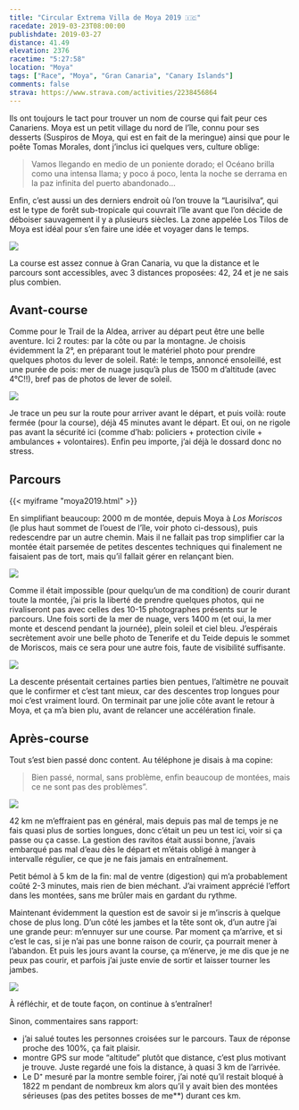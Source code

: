 ```yaml
---
title: "Circular Extrema Villa de Moya 2019 🇮🇨"
racedate: 2019-03-23T08:00:00
publishdate: 2019-03-27
distance: 41.49
elevation: 2376
racetime: "5:27:58"
location: "Moya"
tags: ["Race", "Moya", "Gran Canaria", "Canary Islands"]
comments: false
strava: https://www.strava.com/activities/2238456864
---
```


Ils ont toujours le tact pour trouver un nom de course qui fait peur ces Canariens.
Moya est un petit village du nord de l’île, connu pour ses desserts (Suspiros de Moya, qui est en fait de la meringue) ainsi que pour le poête Tomas Morales, dont j’inclus ici quelques vers, culture oblige:

> Vamos llegando en medio de un poniente dorado;
> el Océano brilla como una intensa llama;
> y poco á poco, lenta la noche se derrama
> en la paz infinita del puerto abandonado…

Enfin, c’est aussi un des derniers endroit où l’on trouve la “Laurisilva“, qui est le type de forêt sub-tropicale qui couvrait l’île avant que l’on décide de déboiser sauvagement il y a plusieurs siècles. La zone appelée Los Tilos de Moya est idéal pour s’en faire une idée et voyager dans le temps.

![](./images/moya01.jpg)

La course est assez connue à Gran Canaria, vu que la distance et le parcours sont accessibles, avec 3 distances proposées: 42, 24 et je ne sais plus combien.

## Avant-course

Comme pour le Trail de la Aldea, arriver au départ peut être une belle aventure. Ici 2 routes: par la côte ou par la montagne. Je choisis évidemment la 2°, en préparant tout le matériel photo pour prendre quelques photos du lever de soleil. Raté: le temps, annoncé ensoleillé, est une purée de pois: mer de nuage jusqu’à plus de 1500 m d’altitude (avec 4°C!!), bref pas de photos de lever de soleil.

![](./images/moya02.jpg)

Je trace un peu sur la route pour arriver avant le départ, et puis voilà: route fermée (pour la course), déjà 45 minutes avant le départ. Et oui, on ne rigole pas avant la sécurité ici (comme d’hab: policiers + protection civile + ambulances + volontaires). Enfin peu importe, j’ai déjà le dossard donc no stress.

## Parcours

{{< myiframe "moya2019.html" >}}

En simplifiant beaucoup: 2000 m de montée, depuis Moya à _Los Moriscos_ (le plus haut sommet de l’ouest de l’île, voir photo ci-dessous), puis redescendre par un autre chemin.
Mais il ne fallait pas trop simplifier car la montée était parsemée de petites descentes techniques qui finalement ne faisaient pas de tort, mais qu’il fallait gérer en relançant bien.

![](./images/moya03.jpg)

Comme il était impossible (pour quelqu’un de ma condition) de courir durant toute la montée, j’ai pris la liberté de prendre quelques photos, qui ne rivaliseront pas avec celles des 10-15 photographes présents sur le parcours. Une fois sorti de la mer de nuage, vers 1400 m (et oui, la mer monte et descend pendant la journée), plein soleil et ciel bleu. J’espérais secrètement avoir une belle photo de Tenerife et du Teide depuis le sommet de Moriscos, mais ce sera pour une autre fois, faute de visibilité suffisante.

![](./images/moya04.jpg)

La descente présentait certaines parties bien pentues, l’altimètre ne pouvait que le confirmer et c’est tant mieux, car des descentes trop longues pour moi c’est vraiment lourd. On terminait par une jolie côte avant le retour à Moya, et ça m’a bien plu, avant de relancer une accélération finale.

## Après-course

Tout s’est bien passé donc content. Au téléphone je disais à ma copine:

> Bien passé, normal, sans problème, enfin beaucoup de montées, mais ce ne sont pas des problèmes”.

![](./images/moya05.jpg)

42 km ne m’effraient pas en général, mais depuis pas mal de temps je ne fais quasi plus de sorties longues, donc c’était un peu un test ici, voir si ça passe ou ça casse. La gestion des ravitos était aussi bonne, j’avais embarqué pas mal d’eau dès le départ et m’étais obligé à manger à intervalle régulier, ce que je ne fais jamais en entraînement.

Petit bémol à 5 km de la fin: mal de ventre (digestion) qui m’a probablement coûté 2-3 minutes, mais rien de bien méchant. J’ai vraiment apprécié l’effort dans les montées, sans me brûler mais en gardant du rythme.

Maintenant évidemment la question est de savoir si je m’inscris à quelque chose de plus long. D’un côté les jambes et la tête sont ok, d’un autre j’ai une grande peur: m’ennuyer sur une course. Par moment ça m’arrive, et si c’est le cas, si je n’ai pas une bonne raison de courir, ça pourrait mener à l’abandon. Et puis les jours avant la course, ça m’énerve, je me dis que je ne peux pas courir, et parfois j’ai juste envie de sortir et laisser tourner les jambes.

![](./images/moya06.jpg)

À réfléchir, et de toute façon, on continue à s’entraîner!

Sinon, commentaires sans rapport:
- j’ai salué toutes les personnes croisées sur le parcours. Taux de réponse proche des 100%, ça fait plaisir.
- montre GPS sur mode “altitude” plutôt que distance, c’est plus motivant je trouve. Juste regardé une fois la distance, à quasi 3 km de l’arrivée.
- Le D⁺ mesuré par la montre semble foirer, j’ai noté qu’il restait bloqué à 1822 m pendant de nombreux km alors qu’il y avait bien des montées sérieuses (pas des petites bosses de me**) durant ces km.
